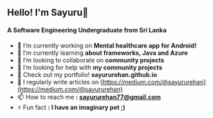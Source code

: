 <h2 align="left">Hello! I'm Sayuru👋</h1>
<h4 align="left">A Software Engineering Undergraduate from Sri Lanka</h3>

- 🔭 I’m currently working on **Mental healthcare app for Android!**
- 🌱 I’m currently learning **about frameworks, Java and Azure**
- 👯 I’m looking to collaborate on **community projects**
- 🤝 I’m looking for help with **my community projects**
- 📃 Check out my portfolio! **sayururehan.github.io**
- 📝 I regularly write articles on [https://medium.com/@sayururehan](https://medium.com/@sayururehan)
- 📫 How to reach me **: sayururehan77@gmail.com**
- ⚡ Fun fact **: I have an imaginary pet ;)**

<p align="left">
</p>

